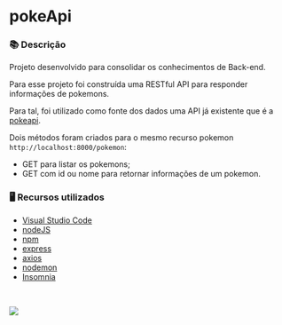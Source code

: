 # pokeApi

### 📚  Descrição


Projeto desenvolvido para consolidar os conhecimentos de Back-end.

Para esse projeto foi construída uma RESTful API para responder informações de pokemons.

Para tal, foi utilizado como fonte dos dados uma API já existente que é a [pokeapi](https://pokeapi.co/api/v2/pokemon/).

Dois métodos foram criados para o mesmo recurso pokemon `http://localhost:8000/pokemon`:

- GET para listar os pokemons;
- GET com id ou nome para retornar informações de um pokemon.

### 🖥️  Recursos utilizados

- [Visual Studio Code](https://code.visualstudio.com/download)
- [nodeJS](https://nodejs.org/en/)
- [npm](https://www.npmjs.com/)
- [express](https://expressjs.com/pt-br/)
- [axios](https://axios-http.com/docs/intro)
- [nodemon](https://nodemon.io/)
- [Insomnia](https://insomnia.rest/download)

&nbsp;


<a href="https://www.linkedin.com/in/claudia-nogueira-dos-anjos-b71726215/" target="_blank">
        <img src="https://img.shields.io/badge/claudiaanjos-%230077B5.svg?&style=for-the-badge&logo=linkedin&logoColor=white&link=mailto:https://www.linkedin.com/in/claudia-nogueira-dos-anjos-093407180/">
</a>